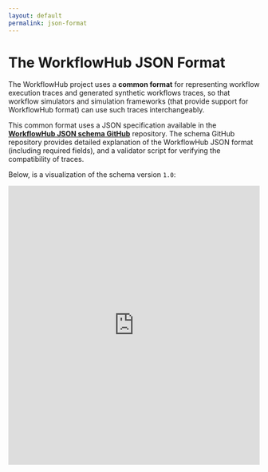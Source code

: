 ```yaml
---
layout: default
permalink: json-format
---
```


# The WorkflowHub JSON Format

The WorkflowHub project uses a **common format** for representing workflow 
execution traces and generated synthetic workflows traces, so that workflow 
simulators and simulation frameworks (that provide support for WorkflowHub 
format) can use such traces interchangeably. 

This common format uses a JSON specification available in the **[WorkflowHub 
JSON schema GitHub](https://github.com/workflowhub/workflow-schema)** repository. 
The schema GitHub repository provides detailed explanation of the WorkflowHub 
JSON format (including required fields), and a validator script for verifying 
the compatibility of traces.

Below, is a visualization of the schema version `1.0`:

<iframe src="https://workflowhub.org/json-schema-viewer/basic.html#" 
  style="width: 100%; border: 0; min-height: 40em"></iframe>
